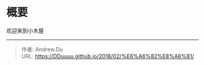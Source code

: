 # 概要


欢迎来到小木屋



---

> 作者: Andrew.Du  
> URL: https://DDuuuu.github.io/2018/02/%E6%A6%82%E8%A6%81/  


